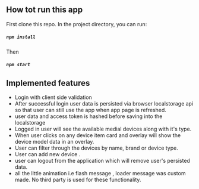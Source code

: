 
## How tot run this app

First clone this repo. In the project directory, you can run:

##### `npm install`
Then
##### `npm start`


## Implemented features
   * Login with client side validation 
   * After successful login user data is persisted via browser localstorage api so that user can still use the app when app page is refreshed.
   * user data and access token is hashed before saving into the localstorage
   * Logged in user will see the available medial devices along with it's type.
   * When user clicks on any device item card and overlay will show the device model data in an overlay.
   * User can filter through the devices by name, brand or device type.
   * User can add new device .
   * user can logout from the application which will remove user's persisted data.
   * all the little animation i.e flash message , loader message was custom made. No third party is used for these functionality.
    
   

 

